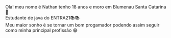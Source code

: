 </h1>Ola! meu nome é Nathan tenho 18 anos e moro em Blumenau Santa Catarina 👋</h1>
<br>
</h1>Estudante de java do ENTRA21📚📚 </h1>
<br>
</h1>Meu maior sonho é se tornar um bom progamador podendo assim seguir como minha principal profissão 😁</h1>

<!--
**nathanluizl/nathanluizl** is a ✨ _special_ ✨ repository because its `README.md` (this file) appears on your GitHub profile.

Here are some ideas to get you started:

- 🔭 I’m currently working on ...
- 🌱 I’m currently learning ...
- 👯 I’m looking to collaborate on ...
- 🤔 I’m looking for help with ...
- 💬 Ask me about ...
- 📫 How to reach me: ...
- 😄 Pronouns: ...
- ⚡ Fun fact: ...
-->
